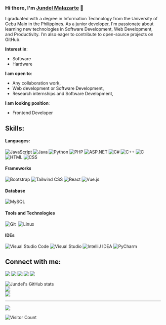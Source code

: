 ### Hi there, I'm [Jundel Malazarte](https://www.canva.com/design/DAGURVHq0Y0/ipThdBmwc37t8Flld1FujA/edit?utm_content=DAGURVHq0Y0&utm_campaign=designshare&utm_medium=link2&utm_source=sharebutton/) 👋

I graduated with a degree in Information Technology from the University of Cebu Main in the Philippines. As a junior developer, I'm passionate about learning new technologies in Software Development, Web Development, and Productivity. I’m also eager to contribute to open-source projects on GitHub.

**Interest in**:
- Software 
- Hardware

 **I am open to**:

- Any collaboration work,
- Web development or Software Development,
- Research internships and Software Development,

**I am looking position**:
- Frontend Developer

## Skills:

#### Languages:

![JavaScript](https://img.shields.io/badge/JavaScript-F7DF1E?style=for-the-badge&logo=javascript&logoColor=black)
![Java](https://img.shields.io/badge/Java-ED8B00?style=for-the-badge&logo=java&logoColor=white)
![Python](https://img.shields.io/badge/Python-3776AB?style=for-the-badge&logo=python&logoColor=white)
![PHP](https://img.shields.io/badge/PHP-777BB4?style=for-the-badge&logo=php&logoColor=white)
![ASP.NET](https://img.shields.io/badge/ASP.NET-5C2D91?style=for-the-badge&logo=aspdotnet&logoColor=white)
![C#](https://img.shields.io/badge/C%23-239120?style=for-the-badge&logo=csharp&logoColor=white)
![C++](https://img.shields.io/badge/C%2B%2B-00599C?style=for-the-badge&logo=cplusplus&logoColor=white)
![C](https://img.shields.io/badge/C-A8B400?style=for-the-badge&logo=c&logoColor=white)
![HTML](https://img.shields.io/badge/HTML-E34F26?style=for-the-badge&logo=html5&logoColor=white)
![CSS](https://img.shields.io/badge/CSS-1572B6?style=for-the-badge&logo=css3&logoColor=white)

#### Frameworks

![Bootstrap](https://img.shields.io/badge/Bootstrap-563D7C?style=for-the-badge&logo=bootstrap&logoColor=white)
![Tailwind CSS](https://img.shields.io/badge/Tailwind_CSS-38B2AC?style=for-the-badge&logo=tailwind-css&logoColor=white)
![React](https://img.shields.io/badge/React-20232A?style=for-the-badge&logo=react&logoColor=61DAFB)
![Vue.js](https://img.shields.io/badge/Vue.js-35495E?style=for-the-badge&logo=vue.js&logoColor=4FC08D)

#### Database

![MySQL](https://img.shields.io/badge/MySQL-00000F?style=for-the-badge&logo=mysql&logoColor=white)&nbsp;


#### Tools and Technologies

![Git](https://img.shields.io/badge/GIT-E44C30?style=for-the-badge&logo=git&logoColor=white)&nbsp;
![Linux](https://img.shields.io/badge/Linux-FCC624?style=for-the-badge&logo=linux&logoColor=black)&nbsp;
<!-- ![AWS](https://img.shields.io/badge/Amazon_AWS-232F3E?style=flat&logo=amazon-aws&logoColor=white)&nbsp;
![Google Cloud](https://img.shields.io/badge/Google_Cloud-4285F4?style=flat&logo=google-cloud&logoColor=white)&nbsp; -->

#### IDEs

![Visual Studio Code](https://img.shields.io/badge/Visual%20Studio%20Code-0078d7.svg?style=for-the-badge&logo=visual-studio-code&logoColor=white)
![Visual Studio](https://img.shields.io/badge/Visual%20Studio-5C2D91.svg?style=for-the-badge&logo=visual-studio&logoColor=white)
![IntelliJ IDEA](https://img.shields.io/badge/IntelliJ_IDEA-000000.svg?style=for-the-badge&logo=intellij-idea&logoColor=white)
![PyCharm](https://img.shields.io/badge/PyCharm-000000.svg?style=for-the-badge&logo=pycharm&logoColor=white)


## Connect with me:

<p align = "center">

[<img src="https://img.shields.io/badge/Website-%23000000?style=for-the-badge&logo=google-chrome&logoColor=white" />](https://jundel-malazarte29.github.io)
[<img src="https://img.shields.io/badge/Facebook-%230077B5?style=for-the-badge&logo=facebook&logoColor=white" />](https://www.facebook.com/Malazartejundel101101)
[<img src="https://img.shields.io/badge/Twitter-%231DA1F2?style=for-the-badge&logo=twitter&logoColor=white" />](https://x.com/nullvoid0011)
[<img src="https://img.shields.io/badge/LinkedIn-%2312100E?style=for-the-badge&logo=linkedin&logoColor=white" />](https://www.linkedin.com/in/jundel-malazarte-96a838323)
[<img src="https://img.shields.io/badge/Instagram-%2312100E?style=for-the-badge&logo=instagram&logoColor=white" />](https://www.instagram.com/malazartejundel101101)

</p>

![Jundel's GitHub stats](https://github-readme-stats.vercel.app/api?username=jundel-malazarte29&theme=dark&show_icons=true)<br/>
![](https://github-readme-stats.vercel.app/api/top-langs/?username=jundel-malazarte29&theme=dark&show_border=false&include_all_commits=false&count_private=false&layout=compact)<br/>
![](https://github-readme-streak-stats.herokuapp.com/?user=jundel-malazarte29&theme=dark&show_border=false)

---
[![](https://visitcount.itsvg.in/api?id=jundel-malazarte29&icon=9&color=000000&textcolor=ffffff)](https://visitcount.itsvg.in)<br/>

![Visitor Count](https://profile-counter.glitch.me/jundel-malazarte29/count.svg)


<!-- 
<a href="https://github.com/jundel-malazarte29/github-readme-stats"><img align="center" src="https://github-readme-stats.vercel.app/api?username=jundel-malazarte29&show_icons=true&include_all_commits=true&theme=buefy&hide_border=true" alt="Jundel's github stats" /></a>
-->

<!--
**✨ _special_ ✨ repository because its `README.md` (this file) appears on your GitHub profile.

Here are some ideas to get you started:

- 🔭 I’m currently working on ...
- 🌱 I’m currently learning ...
- 👯 I’m looking to collaborate on ...
- 🤔 I’m looking for help with ...
- 💬 Ask me about ...
- 📫 How to reach me: ...
- 😄 Pronouns: ...
- ⚡ Fun fact: ...
-->
